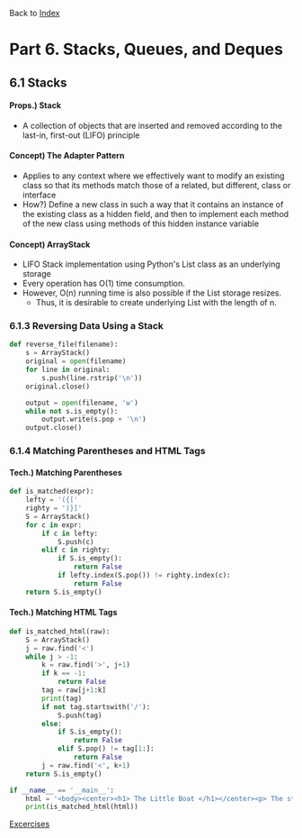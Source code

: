 <div>
    <p>
        Back to <a href="https://github.com/JoonHyeok-hozy-Kim/datastructure_and_algorithm_in_python#readme">Index</a>
    </p>
</div>

# Part 6. Stacks, Queues, and Deques
## 6.1 Stacks

#### Props.) Stack
* A collection of objects that are inserted and removed according to the last-in, first-out (LIFO) principle

#### Concept) The Adapter Pattern
* Applies to any context where we effectively want to modify an existing class so that its methods match those of a related, but different, class or interface
* How?) Define a new class in such a way that it contains an instance of the existing class as a hidden field, and then to implement each method of the new class using methods of this hidden instance variable

#### Concept) ArrayStack
* LIFO Stack implementation using Python's List class as an underlying storage
* Every operation has O(1) time consumption.
* However, O(n) running time is also possible if the List storage resizes.
  * Thus, it is desirable to create underlying List with the length of n.

### 6.1.3 Reversing Data Using a Stack
```python
def reverse_file(filename):
    s = ArrayStack()
    original = open(filename)
    for line in original:
        s.push(line.rstrip('\n'))
    original.close()

    output = open(filename, 'w')
    while not s.is_empty():
        output.write(s.pop + '\n')
    output.close()
```

### 6.1.4 Matching Parentheses and HTML Tags
#### Tech.) Matching Parentheses
```python
def is_matched(expr):
    lefty = '({['
    righty = ')}]'
    S = ArrayStack()
    for c in expr:
        if c in lefty:
            S.push(c)
        elif c in righty:
            if S.is_empty():
                return False
            if lefty.index(S.pop()) != righty.index(c):
                return False
    return S.is_empty()
```

#### Tech.) Matching HTML Tags
```python
def is_matched_html(raw):
    S = ArrayStack()
    j = raw.find('<')
    while j > -1:
        k = raw.find('>', j+1)
        if k == -1:
            return False
        tag = raw[j+1:k]
        print(tag)
        if not tag.startswith('/'):
            S.push(tag)
        else:
            if S.is_empty():
                return False
            elif S.pop() != tag[1:]:
                return False
        j = raw.find('<', k+1)
    return S.is_empty()

if __name__ == '__main__':
    html = '<body><center><h1> The Little Boat </h1></center><p> The storm tossed the little boat like a cheap sneaker in an old washing machine.</p><ol><li> Will the salesman die? </li><li> What color is the boat? </li><li> And what about Naomi? </li></ol></body>'
    print(is_matched_html(html))
```

<p>
    <a href="https://github.com/JoonHyeok-hozy-Kim/datastructure_and_algorithm_in_python/blob/main/Part06_Stacks_Queues_and_Deques/part06_04_exercises.md">Excercises</a>    
</p>
